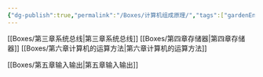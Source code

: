 ```yaml
---
{"dg-publish":true,"permalink":"/Boxes/计算机组成原理/","tags":["gardenEntry"]}
---
```



[[Boxes/第三章系统总线\|第三章系统总线]]
[[Boxes/第四章存储器\|第四章存储器]]
[[Boxes/第六章计算机的运算方法\|第六章计算机的运算方法]]











[[Boxes/第五章输入输出\|第五章输入输出]]

[^1]: 
